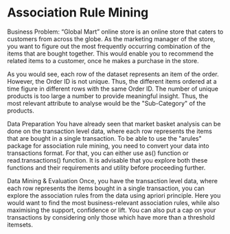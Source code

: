 # Association Rule Mining
Business Problem: “Global Mart” online store is an online store that caters to customers from across the globe. As the marketing manager of the store, you want to figure out the most frequently occurring combination of the items that are bought together. This would enable you to recommend the related items to a customer, once he makes a purchase in the store. 

As you would see, each row of the dataset represents an item of the order. However, the Order ID is not unique. Thus, the different items ordered at a time figure in different rows with the same Order ID. The number of unique products is too large a number to provide meaningful insight. Thus, the most relevant attribute to analyse would be the "Sub-Category" of the products.
 
Data Preparation
You have already seen that market basket analysis can be done on the transaction level data, where each row represents the items that are bought in a single transaction. To be able to use the "arules" package for association rule mining, you need to convert your data into transactions format. For that, you can either use as() function or read.transactions() function. It is advisable that you explore both these functions and their requirements and utility before proceeding further.
 
Data Mining & Evaluation
Once, you have the transaction level data, where each row represents the items bought in a single transaction, you can explore the association rules from the data using apriori principle. Here you would want to find the most business-relevant association rules, while also maximising the support, confidence or lift. You can also put a cap on your transactions by considering only those which have more than a threshold itemsets.
